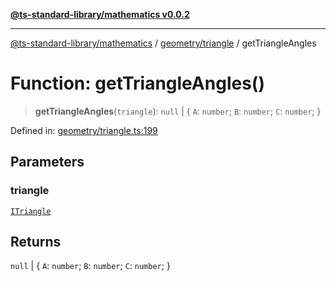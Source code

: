 [**@ts-standard-library/mathematics v0.0.2**](../../../README.md)

***

[@ts-standard-library/mathematics](../../../README.md) / [geometry/triangle](../README.md) / getTriangleAngles

# Function: getTriangleAngles()

> **getTriangleAngles**(`triangle`): `null` \| \{ `A`: `number`; `B`: `number`; `C`: `number`; \}

Defined in: [geometry/triangle.ts:199](https://github.com/gabaudette/ts-stdlib/blob/725aff52e6f28b9942b278b955914b3ace9f325c/packages/mathematics/src/geometry/triangle.ts#L199)

## Parameters

### triangle

[`ITriangle`](../interfaces/ITriangle.md)

## Returns

`null` \| \{ `A`: `number`; `B`: `number`; `C`: `number`; \}
